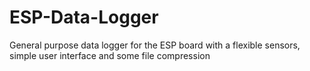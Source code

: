 # ESP-Data-Logger
General purpose data logger for the ESP board with a flexible sensors, simple user interface and some file compression

